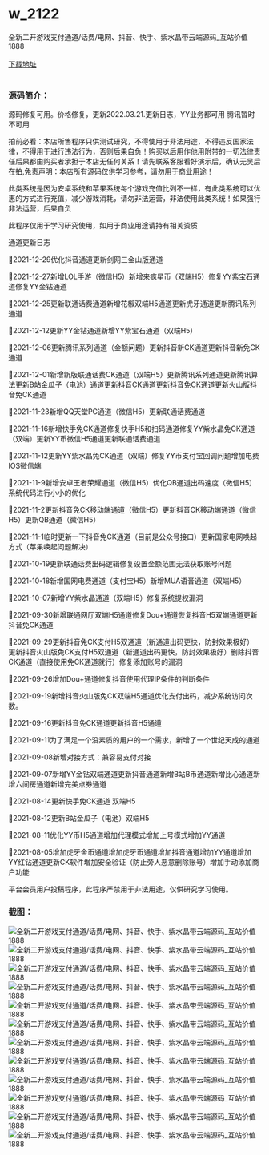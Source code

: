 # w_2122
全新二开游戏支付通道/话费/电网、抖音、快手、紫水晶带云端源码_互站价值1888
<br/></br>
[下载地址](https://www.uuid2.com/2122.html "下载地址")
<br/></br>
<h3>源码简介：</h3>
<p>源码修复可用。价格修复，更新2022.03.21.更新日志，YY业务都可用   腾讯暂时不可用<p>
<p>拍前必看：本店所售程序只供测试研究，不得使用于非法用途，不得违反国家法律，不得用于进行违法行为，否则后果自负！购买以后用作他用附带的一切法律责任后果都由购买者承担于本店无任何关系！请先联系客服看好演示后，确认无吴后在拍,免责声明：本店所有源码仅供学习参考，请勿用于商业用途！<p>
<p>此类系统是因为安卓系统和苹果系统每个游戏充值比列不一样，有此类系统可以优惠的方式进行充值，减少游戏消耗，请勿非法运营，非法使用此类系统！如果强行非法运营，后果自负<p>
<p>此程序仅用于学习研究使用，如用于商业用途请持有相关资质<p>
<p>通道更新日志<p>
<p>2021-12-29优化抖音通道更新剑网三金山版通道<p>
<p>2021-12-27新增LOL手游（微信H5）新增来疯星币（双端H5）修复YY紫宝石通道修复YY金钻通道<p>
<p>2021-12-25更新联通话费通道新增花椒双端H5通道更新虎牙通道更新腾讯系列通道<p>
<p>2021-12-12更新YY金钻通道新增YY紫宝石通道（双端H5）<p>
<p>2021-12-06更新腾讯系列通道（金额问题）更新抖音新CK通道更新抖音新免CK通道<p>
<p>2021-12-01新增新版联通话费CK通道（双端H5）更新腾讯系列通道更新腾讯算法更新B站金瓜子（电池）通道更新抖音CK通道更新抖音免CK通道更新火山版抖音免CK通道<p>
<p>2021-11-23新增QQ天堂PC通道（微信H5）更新联通话费通道<p>
<p>2021-11-16新增快手免CK通道修复快手H5和扫码通道修复YY紫水晶免CK通道（双端）更新YY币微信H5通道更新联通话费通道<p>
<p>2021-11-12更新YY紫水晶免CK通道（双端）修复YY币支付宝回调问题增加电费IOS微信端<p>
<p>2021-11-9新增安卓王者荣耀通道（微信H5）优化QB通道出码速度（微信H5）系统代码进行小小的优化<p>
<p>2021-11-2更新抖音免CK移动端通道（微信H5）更新抖音CK移动端通道（微信H5）更新QB通道（微信H5）<p>
<p>2021-11-1临时更新一下抖音免CK通道（目前是公众号接口）更新国家电网唤起方式（苹果唤起问题解决）<p>
<p>2021-10-19更新联通话费出码逻辑修复设置金额范围无法获取账号问题<p>
<p>2021-10-18新增国网电费通道（支付宝H5）新增MUA语音通道（双端H5）<p>
<p>2021-10-07新增YY紫水晶通道（双端H5）修复系统提权漏洞<p>
<p>2021-09-30新增联通网厅双端H5通道修复Dou+通道恢复抖音H5双端通道更新抖音免CK通道<p>
<p>2021-09-29更新抖音免CK支付H5双通道（新通道出码更快，防封效果极好）更新抖音火山版免CK支付H5双通道（新通道出码更快，防封效果极好）删除抖音CK通道（直接使用免CK通道就行）修复添加账号的漏洞<p>
<p>2021-09-26增加Dou+通道修复抖音使用代理IP条件的判断条件<p>
<p>2021-09-19新增抖音火山版免CK双端H5通道优化支付出码，减少系统访问次数。<p>
<p>2021-09-16更新抖音免CK通道更新抖音H5通道<p>
<p>2021-09-11为了满足一个没素质的用户的一个需求，新增了一个世纪天成的通道<p>
<p>2021-09-08新增对接方式：兼容易支付对接<p>
<p>2021-09-07新增YY金钻双端通道更新抖音通道新增B站B币通道新增比心通道新增六间房通道新增完美点券通道<p>
<p>2021-08-14更新快手免CK通道 双端H5<p>
<p>2021-08-12更新B站金瓜子（电池）双端H5<p>
<p>2021-08-11优化YY币H5通道增加代理模式增加上号模式增加YY通道<p>
<p>2021-08-05增加虎牙金币通道增加虎牙币通道增加抖音通道增加YY通道增加YY红钻通道更新CK软件增加安全验证（防止旁人恶意删除账号）增加手动添加商户功能<p>
<p>平台会员用户投稿程序，此程序严禁用于非法用途，仅供研究学习使用。<p>
<h3>截图：</h3>
<img src="https://www.uuid2.com/wp-content/uploads/img/202205/20b0d11753.png" alt="全新二开游戏支付通道/话费/电网、抖音、快手、紫水晶带云端源码_互站价值1888"><img src="https://www.uuid2.com/wp-content/uploads/img/202205/20b0d11470.png" alt="全新二开游戏支付通道/话费/电网、抖音、快手、紫水晶带云端源码_互站价值1888"><img src="https://www.uuid2.com/wp-content/uploads/img/202205/20b0d11131.png" alt="全新二开游戏支付通道/话费/电网、抖音、快手、紫水晶带云端源码_互站价值1888"><img src="https://www.uuid2.com/wp-content/uploads/img/202205/20b0d11128.png" alt="全新二开游戏支付通道/话费/电网、抖音、快手、紫水晶带云端源码_互站价值1888"><img src="https://www.uuid2.com/wp-content/uploads/img/202205/104a401800.png" alt="全新二开游戏支付通道/话费/电网、抖音、快手、紫水晶带云端源码_互站价值1888"><img src="https://www.uuid2.com/wp-content/uploads/img/202205/104a401455.png" alt="全新二开游戏支付通道/话费/电网、抖音、快手、紫水晶带云端源码_互站价值1888"><img src="https://www.uuid2.com/wp-content/uploads/img/202205/104a401147.png" alt="全新二开游戏支付通道/话费/电网、抖音、快手、紫水晶带云端源码_互站价值1888"><img src="https://www.uuid2.com/wp-content/uploads/img/202205/104a401139.png" alt="全新二开游戏支付通道/话费/电网、抖音、快手、紫水晶带云端源码_互站价值1888"><img src="https://www.uuid2.com/wp-content/uploads/img/202205/104a401949.png" alt="全新二开游戏支付通道/话费/电网、抖音、快手、紫水晶带云端源码_互站价值1888"><img src="https://www.uuid2.com/wp-content/uploads/img/202205/104a401723.png" alt="全新二开游戏支付通道/话费/电网、抖音、快手、紫水晶带云端源码_互站价值1888"><img src="https://www.uuid2.com/wp-content/uploads/img/202205/ce0c758501.png" alt="全新二开游戏支付通道/话费/电网、抖音、快手、紫水晶带云端源码_互站价值1888"><img src="https://www.uuid2.com/wp-content/uploads/img/202205/84896e8228.png" alt="全新二开游戏支付通道/话费/电网、抖音、快手、紫水晶带云端源码_互站价值1888">
